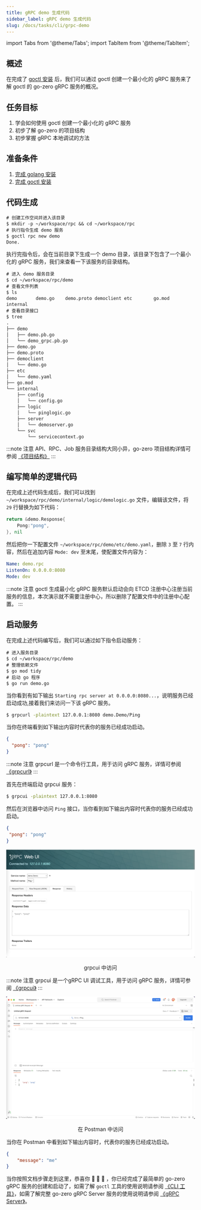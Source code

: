 ```yaml
---
title: gRPC demo 生成代码
sidebar_label: gRPC demo 生成代码
slug: /docs/tasks/cli/grpc-demo
---
```


import Tabs from '@theme/Tabs';
import TabItem from '@theme/TabItem';

## 概述

在完成了 <a href="/docs/tasks/installation/goctl" target="_blank">goctl 安装</a> 后，我们可以通过 goctl 创建一个最小化的
gRPC 服务来了解 goctl 的 go-zero  gRPC 服务的概况。

## 任务目标

1. 学会如何使用 goctl 创建一个最小化的 gRPC 服务
1. 初步了解 go-zero 的项目结构
1. 初步掌握 gRPC 本地调试的方法


## 准备条件

1. <a href="/docs/tasks" target="_blank">完成 golang 安装</a> 
1. <a href="/docs/tasks/installation/goctl" target="_blank">完成 goctl 安装</a> 

## 代码生成

```shell
# 创建工作空间并进入该目录
$ mkdir -p ~/workspace/rpc && cd ~/workspace/rpc
# 执行指令生成 demo 服务
$ goctl rpc new demo
Done.
```
执行完指令后，会在当前目录下生成一个 demo 目录，该目录下包含了一个最小化的 gRPC 服务，我们来查看一下该服务的目录结构。

```shell
# 进入 demo 服务目录
$ cd ~/workspace/rpc/demo
# 查看文件列表
$ ls
demo       demo.go    demo.proto democlient etc        go.mod     internal
# 查看目录接口
$ tree
.
├── demo
│   ├── demo.pb.go
│   └── demo_grpc.pb.go
├── demo.go
├── demo.proto
├── democlient
│   └── demo.go
├── etc
│   └── demo.yaml
├── go.mod
└── internal
    ├── config
    │   └── config.go
    ├── logic
    │   └── pinglogic.go
    ├── server
    │   └── demoserver.go
    └── svc
        └── servicecontext.go
```

:::note 注意
 API、RPC、Job 服务目录结构大同小异，go-zero 项目结构详情可参阅 <a href="/docs/concepts/layout">《项目结构》</a>
:::

## 编写简单的逻辑代码

在完成上述代码生成后，我们可以找到 `~/workspace/rpc/demo/internal/logic/demologic.go` 文件，编辑该文件，将 `29` 行替换为如下代码：

```go
return &demo.Response{
    Pong:"pong",
}, nil
```

然后把你一下配置文件 `~/workspace/rpc/demo/etc/demo.yaml`，删除 `3` 至 `7` 行内容，然后在追加内容 `Mode: dev` 至末尾，使配置文件内容为：

```yaml
Name: demo.rpc
ListenOn: 0.0.0.0:8080
Mode: dev

```

:::note 注意
goctl 生成最小化 gRPC 服务默认启动会向 ETCD 注册中心注册当前服务的信息，本次演示就不需要注册中心，所以删除了配置文件中的注册中心配置。
:::

## 启动服务

在完成上述代码编写后，我们可以通过如下指令启动服务：

```shell
# 进入服务目录
$ cd ~/workspace/rpc/demo
# 整理依赖文件
$ go mod tidy
# 启动 go 程序
$ go run demo.go
```

当你看到有如下输出 `Starting rpc server at 0.0.0.0:8080...`，说明服务已经启动成功,接着我们来访问一下该 gRPC 服务。

<Tabs>
<TabItem value="grpcurl" label="grpcurl 访问" default>

```bash
$ grpcurl -plaintext 127.0.0.1:8080 demo.Demo/Ping
```

当你在终端看到如下输出内容时代表你的服务已经成功启动。

```json
{
  "pong": "pong"
}
```

:::note 注意
grpcurl 是一个命令行工具，用于访问 gRPC 服务，详情可参阅 <a href="https://github.com/fullstorydev/grpcurl">《grpcurl》</a>
:::

</TabItem>

<TabItem value="grpcui" label="grpcui 访问" default>

首先在终端启动 grpcui 服务：

```bash
$ grpcui -plaintext 127.0.0.1:8080
```

 然后在浏览器中访问 `Ping` 接口，当你看到如下输出内容时代表你的服务已经成功启动。

 ```json
 {
  "pong": "pong"
}
 ```

 ![postman](../../resource/tasks/cli/task-grpc-demo-grpcui.png)

<center> grpcui 中访问 </center>

:::note 注意
grpcui 是一个gRPC UI 调试工具，用于访问 gRPC 服务，详情可参阅 <a href="https://github.com/fullstorydev/grpcui">《grpcui》</a>
:::

</TabItem>

<TabItem value="postman" label="Postman 中访问" default>

![postman](../../resource/tasks/cli/task-grpc-demo-postman.png)

<center> 在 Postman 中访问 </center>

当你在 Postman 中看到如下输出内容时，代表你的服务已经成功启动。

```json
{
    "message": "me"
}
```
</TabItem>

</Tabs>


当你按照文档步骤走到这里，恭喜你 🎉 🎉 🎉 ，你已经完成了最简单的 go-zero gRPC 服务的创建和启动了，如需了解 `goctl` 工具的使用说明请参阅 <a href="/docs/tutorials/cli/overview" target="_blank">《CLI 工具》</a>，如需了解完整 go-zero gRPC Server 服务的使用说明请参阅 <a href="/docs/tutorials/grpc/server/configuration/service" target="_blank">《gRPC Server》</a>。